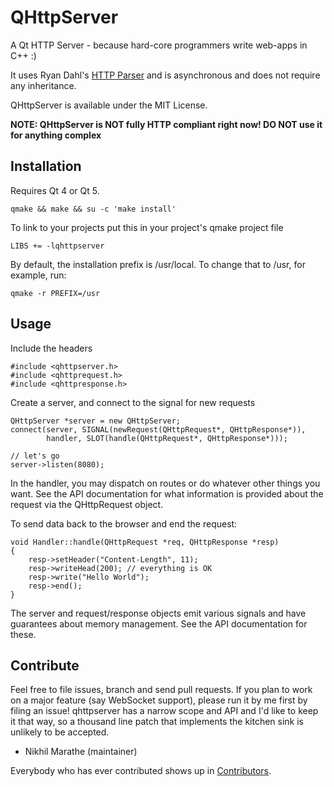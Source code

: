 QHttpServer
===========

A Qt HTTP Server - because hard-core programmers write web-apps in C++ :)

It uses Ryan Dahl's [HTTP Parser](http://github.com/ry/http-parser) and is asynchronous and does not require any inheritance.

QHttpServer is available under the MIT License.

**NOTE: QHttpServer is NOT fully HTTP compliant right now! DO NOT use it for
anything complex**

Installation
------------

Requires Qt 4 or Qt 5.

    qmake && make && su -c 'make install'

To link to your projects put this in your project's qmake project file

    LIBS += -lqhttpserver

By default, the installation prefix is /usr/local. To change that to /usr,
for example, run:

    qmake -r PREFIX=/usr

Usage
-----

Include the headers

    #include <qhttpserver.h>
    #include <qhttprequest.h>
    #include <qhttpresponse.h>

Create a server, and connect to the signal for new requests

    QHttpServer *server = new QHttpServer;
    connect(server, SIGNAL(newRequest(QHttpRequest*, QHttpResponse*)),
            handler, SLOT(handle(QHttpRequest*, QHttpResponse*)));

    // let's go
    server->listen(8080);

In the handler, you may dispatch on routes or do whatever other things
you want. See the API documentation for what information
is provided about the request via the QHttpRequest object.

To send data back to the browser and end the request:

    void Handler::handle(QHttpRequest *req, QHttpResponse *resp)
    {
    	resp->setHeader("Content-Length", 11);
    	resp->writeHead(200); // everything is OK
    	resp->write("Hello World");
    	resp->end();
    }

The server and request/response objects emit various signals
and have guarantees about memory management. See the API documentation for
these.

Contribute
----------

Feel free to file issues, branch and send pull requests. If you plan to work on a major feature (say WebSocket support), please run it by me first by filing an issue! qhttpserver has a narrow scope and API and I'd like to keep it that way, so a thousand line patch that implements the kitchen sink is unlikely to be accepted.

- Nikhil Marathe (maintainer)

Everybody who has ever contributed shows up in [Contributors](https://github.com/nikhilm/qhttpserver/graphs/contributors).
